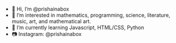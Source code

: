 - 👋 Hi, I’m @prishainabox
- 👀 I’m interested in mathematics, programming, science, literature, music, art, and mathematical art.
- 🌱 I’m currently learning Javascript, HTML/CSS, Python
- 📷 Instagram: @prishainabox
